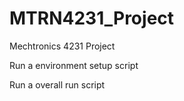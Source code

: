 # MTRN4231_Project
Mechtronics 4231 Project

Run a environment setup script

Run a overall run script